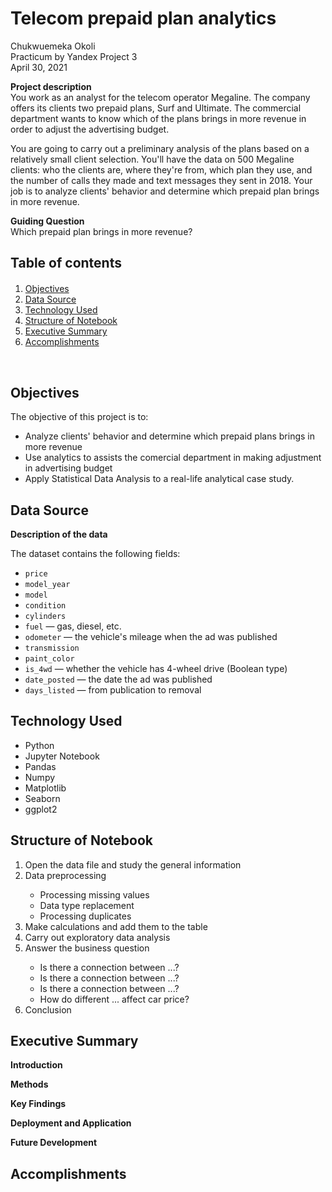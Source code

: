 # Telecom prepaid plan analytics

Chukwuemeka Okoli <br>
Practicum by Yandex Project 3 <br>
April 30, 2021 

**Project description** <br>
You work as an analyst for the telecom operator Megaline. The company offers its clients two prepaid plans, Surf and Ultimate. The commercial department wants to know which of the plans brings in more revenue in order to adjust the advertising budget.

You are going to carry out a preliminary analysis of the plans based on a relatively small client selection. You'll have the data on 500 Megaline clients: who the clients are, where they're from, which plan they use, and the number of calls they made and text messages they sent in 2018. Your job is to analyze clients' behavior and determine which prepaid plan brings in more revenue.

**Guiding Question** <br>
Which prepaid plan brings in more revenue? 

## Table of contents

<div class="alert alert-block alert-info" style="margin-top: 20px">
    <ol>
        <li><a href="#objectives">Objectives</a></li>
        <li><a href="#data_source">Data Source</a></li>
        <li><a href="#technology_used">Technology Used</a></li>
        <li><a href="#structure_notebook">Structure of Notebook</a></li>
        <li><a href="#executive_summary">Executive Summary</a></li>
        <li><a href="#accomplishments">Accomplishments</a></li>
    </ol>
</div> 
<br>

<div id="objectives">
    <h2>Objectives</h2> 
</div>
The objective of this project is to:

- Analyze clients' behavior and determine which prepaid plans brings in more revenue
- Use analytics to assists the comercial department in making adjustment in advertising budget
- Apply Statistical Data Analysis to a real-life analytical case study.

<div id="data_source">
    <h2>Data Source</h2> 
</div>


**Description of the data**

The dataset contains the following fields:
- `price`
- `model_year`
- `model`
- `condition`
- `cylinders`
- `fuel` — gas, diesel, etc.
- `odometer` — the vehicle's mileage when the ad was published
- `transmission`
- `paint_color`
- `is_4wd` — whether the vehicle has 4-wheel drive (Boolean type)
- `date_posted` — the date the ad was published
- `days_listed` — from publication to removal

<div id="technology_used">
    <h2>Technology Used</h2> 
</div>

<ul>
    <li>Python</li>
    <li>Jupyter Notebook</li>
    <li>Pandas</li>
    <li>Numpy </li>
    <li>Matplotlib</li>
    <li>Seaborn</li>
    <li>ggplot2</li>
</ul>

<div id="structure_notebook">
    <h2>Structure of Notebook</h2> 
</div>
<ol>
    <li>Open the data file and study the general information</li>
    <li>Data preprocessing</li>
        <ul>
            <li>Processing missing values</li>
            <li>Data type replacement</li>
            <li>Processing duplicates</li>
        </ul>
    <li>Make calculations and add them to the table</li>
    <li>Carry out exploratory data analysis</li>
    <li>Answer the business question</li>
        <ul>
            <li>Is there a connection between ...?</li>
            <li>Is there a connection between ...?</li>
            <li>Is there a connection between ...?</li>
            <li>How do different ... affect car price?</li>
        </ul>
    <li>Conclusion</li>
</ol>

<div id="executive_summary">
    <h2>Executive Summary</h2> 
</div>

**Introduction**

**Methods**

**Key Findings**

**Deployment and Application**


**Future Development**


<div id="accomplishments">
    <h2>Accomplishments</h2> 
</div>


